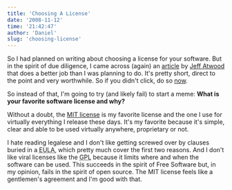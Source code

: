 ```yaml
---
title: 'Choosing A License'
date: '2008-11-12'
time: '21:42:47'
author: 'Daniel'
slug: 'choosing-license'
---
```


<p>So I had planned on writing about choosing a license for your software. But in the spirit of due diligence, I came across (again) an <a href="http://www.codinghorror.com/blog/archives/000833.html">article</a> by <a href="http://www.codinghorror.com/">Jeff Atwood</a> that does a better job than I was planning to do. It's pretty short, direct to the point and very worthwhile. So if you didn't click, do so <a href="http://www.codinghorror.com/blog/archives/000833.html">now</a>.</p>

<p>So instead of that, I'm going to try (and likely fail) to start a meme: <strong>What is your favorite software license and why?</strong></p>

<p>Without a doubt, the <a href="http://www.opensource.org/licenses/mit-license.php">MIT license</a> is my favorite license and the one I use for virtually everything I release these days. It's my favorite because it's simple, clear and able to be used virtually anywhere, proprietary or not.</p>

<p>I hate reading legalese and I don't like getting screwed over by clauses buried in a <acronym title="End User License Agreement">EULA</acronym>, which pretty much cover the first two reasons. And I don't like viral licenses like the <acronym title="GNU General Public License">GPL</acronym> because it limits where and when the software can be used. This succeeds in the spirit of Free Software but, in my opinion, fails in the spirit of open source. The MIT license feels like a gentlemen's agreement and I'm good with that.</p>